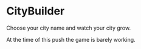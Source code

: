# CityBuilder

Choose your city name and watch your city grow. 

At the time of this push the game is barely working. 

